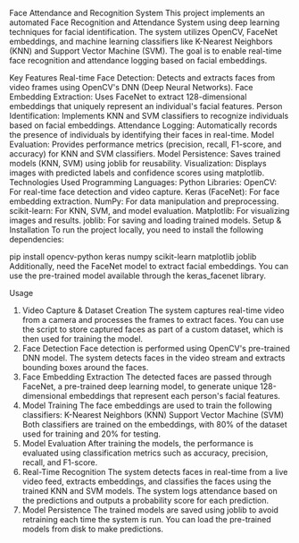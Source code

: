 Face Attendance and Recognition System
This project implements an automated Face Recognition and Attendance System using deep learning techniques for facial identification. The system utilizes OpenCV, FaceNet embeddings, and machine learning classifiers like K-Nearest Neighbors (KNN) and Support Vector Machine (SVM). The goal is to enable real-time face recognition and attendance logging based on facial embeddings.

Key Features
Real-time Face Detection: Detects and extracts faces from video frames using OpenCV's DNN (Deep Neural Networks).
Face Embedding Extraction: Uses FaceNet to extract 128-dimensional embeddings that uniquely represent an individual's facial features.
Person Identification: Implements KNN and SVM classifiers to recognize individuals based on facial embeddings.
Attendance Logging: Automatically records the presence of individuals by identifying their faces in real-time.
Model Evaluation: Provides performance metrics (precision, recall, F1-score, and accuracy) for KNN and SVM classifiers.
Model Persistence: Saves trained models (KNN, SVM) using joblib for reusability.
Visualization: Displays images with predicted labels and confidence scores using matplotlib.
Technologies Used
Programming Languages: Python
Libraries:
OpenCV: For real-time face detection and video capture.
Keras (FaceNet): For face embedding extraction.
NumPy: For data manipulation and preprocessing.
scikit-learn: For KNN, SVM, and model evaluation.
Matplotlib: For visualizing images and results.
joblib: For saving and loading trained models.
Setup & Installation
To run the project locally, you need to install the following dependencies:

pip install
opencv-python
keras
numpy 
scikit-learn
matplotlib
joblib
Additionally, need the FaceNet model to extract facial embeddings. You can use the pre-trained model available through the keras_facenet library.

Usage
1. Video Capture & Dataset Creation
The system captures real-time video from a camera and processes the frames to extract faces.
You can use the script to store captured faces as part of a custom dataset, which is then used for training the model.
2. Face Detection
Face detection is performed using OpenCV's pre-trained DNN model. The system detects faces in the video stream and extracts bounding boxes around the faces.
3. Face Embedding Extraction
The detected faces are passed through FaceNet, a pre-trained deep learning model, to generate unique 128-dimensional embeddings that represent each person's facial features.
4. Model Training
The face embeddings are used to train the following classifiers:
K-Nearest Neighbors (KNN)
Support Vector Machine (SVM)
Both classifiers are trained on the embeddings, with 80% of the dataset used for training and 20% for testing.
5. Model Evaluation
After training the models, the performance is evaluated using classification metrics such as accuracy, precision, recall, and F1-score.
6. Real-Time Recognition
The system detects faces in real-time from a live video feed, extracts embeddings, and classifies the faces using the trained KNN and SVM models.
The system logs attendance based on the predictions and outputs a probability score for each prediction.
7. Model Persistence
The trained models are saved using joblib to avoid retraining each time the system is run. You can load the pre-trained models from disk to make predictions.
